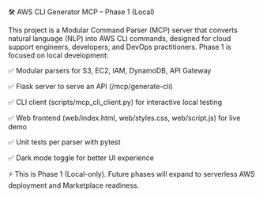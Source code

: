 🛠️ AWS CLI Generator MCP – Phase 1 (Local)

This project is a Modular Command Parser (MCP) server that converts natural language (NLP) into AWS CLI commands, designed for cloud support engineers, developers, and DevOps practitioners.
Phase 1 is focused on local development:

✅ Modular parsers for S3, EC2, IAM, DynamoDB, API Gateway

✅ Flask server to serve an API (/mcp/generate-cli)

✅ CLI client (scripts/mcp_cli_client.py) for interactive local testing

✅ Web frontend (web/index.html, web/styles.css, web/script.js) for live demo

✅ Unit tests per parser with pytest

✅ Dark mode toggle for better UI experience

⚡ This is Phase 1 (Local-only). Future phases will expand to serverless AWS deployment and Marketplace readiness.
